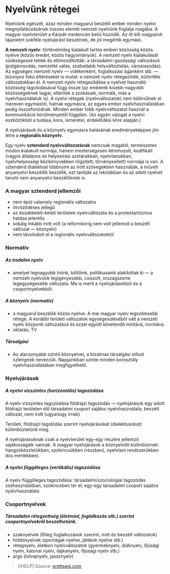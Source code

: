 # Nyelvünk rétegei

Nyelvünk egészét, azaz minden magyarul beszélő ember minden nyelvi megnyilatkozásának összes elemét nemzeti nyelvünk foglalja magába. A magyar nyelvterület a Kárpát-medencén belül húzódik. Az itt élő magyarok tájanként sokféle nyelvjárást beszélnek, de jól megértik egymást.

**A nemzeti nyelv**: történelmileg kialakult tartós emberi közösség közös nyelve (közös eredet, közös hagyományok). A nemzeti nyelv kialakulását szükségessé tették és előmozdították: a társadalmi-gazdasági változások (polgárosodás, nemzetté válás, szabadabb helyváltoztatás, városiasodás). Az egységes nemzeti nyelv — vidékenként, foglalkozási áganként stb. — bizonyos fokú eltéréseket is mutat: a nemzeti nyelv rétegeződik, különféle változatokban él. A nemzeti nyelv rétegeződése a nyelvet használó közösség tagolódásával függ össze (az emberek kisebb-nagyobb közösségeknek tagjai; eltérőek a szokásaik, normáik, más a nyelvhasználatuk is). A nyelvi rétegek (nyelvváltozatok) nem különülnek el mereven egymástól, hatnak egymásra, az egyes ember nyelvhasználatában pedig összefonódnak. Minden ember több nyelvváltozatot használ a kommunikáció
körülményeitől függően. (Az egyén válogat a nyelvi eszközökből a tudása, kora, ismeretei, érdeklődési köre alapján.)

A nyelvjárások és a köznyelv egymásra hatásának eredményeképpen jön létre a **regionális köznyelv**.

Egy nyelv **sztenderd nyelvváltozatának** nemcsak magától, természetes módon kialakult normája, hanem mesterségesen létrehozott, kodifikált (vagyis általános és helyesírási szótárakban, nyelvtanokban, nyelvhelyességi kézikönyvekben rögzített, törvényesített) normája is van. A sztenderd dialektust többnyire az írott szövegekben használják, a művelt anyanyelvi
beszélők beszélik, ezt tanítják az iskolákban és az adott nyelvet tanuló nem anyanyelvi beszélőknek is.

### A magyar sztenderd jellemzői

- nem épül valamely regionális változatra
- ötvöződéses jellegű
- az északkeleti-keleti területek nyelvváltozata és a protestantizmus hatása jelentős
- sokáig inkább írott volt (a reformkorig nem volt jellemző a beszélt változat — köznyelv)
- nem távolodott el a regionális nyelvváltozatoktól

### Normatív

##### Az irodalmi nyelv

- amelyet legnagyobb íróink, költőink, politikusaink alakítottak ki — a nemzeti nyelvünk legigényesebb, csiszolt, országszerte legegységesebb változata. Ma is merít a nyelvjárásokból és a csoportnyelvekből.

##### A köznyelv (normatív)

- a magyarul beszélők közös nyelve. A mai magyar nyelv legszélesebb rétege. A korábbi területi változatok egységesüléséből vált a nemzeti nyelv központi változatává és ezzel együtt követendő mintává, normává.
- oktatás, TV

##### Társalgási

- Az alacsonyabb szintű köznyelvet, a bizalmas társalgási stílust szlengnek nevezzük. Napjainkban szinte minden korosztály nyelvhasználatában megfigyelhető.

### Nyelvjárások

##### A nyelvi vízszintes (horizontális) tagozódása

A nyelv vízszintes tagozódása földrajzi tagozódás — nyelvjárások egy adott földrajzi területen élő társadalmi csoport sajátos nyelvhasználata; beszélt változat, nem írott (ugyanúgy írnak)

Területi, földrajzi tagolódás szerint nyelvjárásokat (dialektusokat) különböztetünk meg.

A nyelvjárásoknak csak a nyelvterület egy-egy részére jellemző sajátosságaik vannak. A magyar nyelvjárások a köznyelvtől különböznek: hangzókészletükben, szókincsükben (részben), nyelvtani rendszerükben (kis mértékben).

##### A nyelvi függőleges (vertikális) tagozódása

A nyelv függőleges tagozódása: társadalmi/szociológiai tagozódás szóhasználatban, szókincsben tér el; egy-egy társadalmi csoport sajátos nyelvhasználata

### Csoportnyelvek

##### Társadalmi rétegzettség (életmód, foglalkozás stb.) szerint csoportnyelvekről beszélhetünk.

- szaknyelvek (főleg foglalkozások szerinti, írott és beszélt változatok)
- hobbinyelvek (sportágak nyelve, játékok nyelve stb.)
- rétegnyelv, életkori nyelvváltozatok (gyermeknyelv, diáknyelv, ifjúsági nyelv, katonai nyelv, dajkanyelv, ifjúsági nyelv stb.)
- argó (tolvajnyelv, jassznyelv)

> [!HELP] Source: [erettsegi.com](https://erettsegi.com/tetelek/nyelvtan/nyelvunk-fobb-retegzodesei-fobb-nyelvvaltozatok/)
